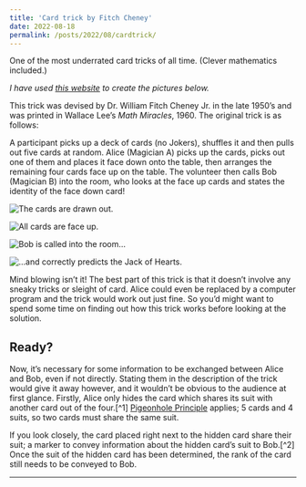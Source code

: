 ```yaml
---
title: 'Card trick by Fitch Cheney'
date: 2022-08-18
permalink: /posts/2022/08/cardtrick/
---
```


One of the most underrated card tricks of all time. (Clever mathematics included.) 
<!--more-->

_I have used [this website](https://deck.of.cards/old/) to create the pictures below._

This trick was devised by Dr. William Fitch Cheney Jr. in the late 1950’s and was printed in Wallace Lee’s _Math Miracles_, 1960. The original trick is as follows:

A participant picks up a deck of cards (no Jokers), shuffles it and then pulls out five cards at random. Alice (Magician A) picks up the cards, picks out one of them and places it face down onto the table, then arranges the remaining four cards face up on the table. The volunteer then calls Bob (Magician B) into the room, who looks at the face up cards and states the identity of the face down card!

![The cards are drawn out.](https://github.com/ArnavMetrani/arnavmetrani.github.io/blob/master/_data/Posts_Data/Card_Trick/card1.webp)

![All cards are face up.](https://github.com/ArnavMetrani/arnavmetrani.github.io/blob/master/_data/Posts_Data/Card_Trick/card2.webp)

![Bob is called into the room…](https://github.com/ArnavMetrani/arnavmetrani.github.io/blob/master/_data/Posts_Data/Card_Trick/card3.webp)

![…and correctly predicts the Jack of Hearts.](https://github.com/ArnavMetrani/arnavmetrani.github.io/blob/master/_data/Posts_Data/Card_Trick/card4.webp)

Mind blowing isn’t it! The best part of this trick is that it doesn’t involve any sneaky tricks or sleight of card. Alice could even be replaced by a computer program and the trick would work out just fine.
So you’d might want to spend some time on finding out how this trick works before looking at the solution.

## Ready?

Now, it’s necessary for some information to be exchanged between Alice and Bob, even if not directly. Stating them in the description of the trick would give it away however, and it wouldn’t be obvious to the audience at first glance. Firstly, Alice only hides the card which shares its suit with another card out of the four.[^1]
[Pigeonhole Principle](https://en.wikipedia.org/wiki/Pigeonhole_principle) applies; 5 cards and 4 suits, so two cards must share the same suit.

If you look closely, the card placed right next to the hidden card share their suit; a marker to convey information about the hidden card’s suit to Bob.[^2]
Once the suit of the hidden card has been determined, the rank of the card still needs to be conveyed to Bob. 














------
